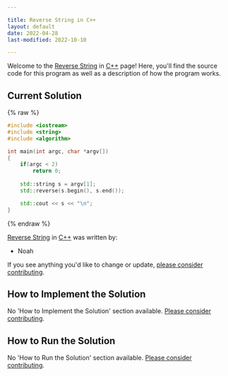 ```yaml
---

title: Reverse String in C++
layout: default
date: 2022-04-28
last-modified: 2022-10-10

---
```


Welcome to the [Reverse String](https://sampleprograms.io/projects/reverse-string) in [C++](https://sampleprograms.io/languages/c-plus-plus) page! Here, you'll find the source code for this program as well as a description of how the program works.

## Current Solution

{% raw %}

```c++
#include <iostream>
#include <string>
#include <algorithm>

int main(int argc, char *argv[])
{
    if(argc < 2)
        return 0;
    
    std::string s = argv[1];
    std::reverse(s.begin(), s.end());

    std::cout << s << "\n";
}
```

{% endraw %}

[Reverse String](https://sampleprograms.io/projects/reverse-string) in [C++](https://sampleprograms.io/languages/c-plus-plus) was written by:

- Noah

If you see anything you'd like to change or update, [please consider contributing](https://github.com/TheRenegadeCoder/sample-programs).

## How to Implement the Solution

No 'How to Implement the Solution' section available. [Please consider contributing](https://github.com/TheRenegadeCoder/sample-programs-website).

## How to Run the Solution

No 'How to Run the Solution' section available. [Please consider contributing](https://github.com/TheRenegadeCoder/sample-programs-website).
